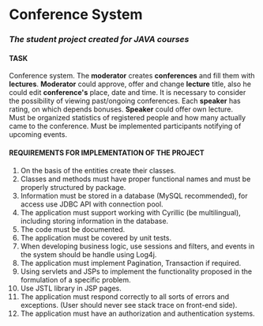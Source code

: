 # Conference System
### **_The student project created for JAVA courses_**


#### TASK
Conference system. The **moderator** creates  **conferences** and fill them with **lectures**. 
**Moderator** could approve, offer and change **lecture** title, also he could edit **conference's** place, date and time.
It is necessary to consider the possibility of viewing past/ongoing conferences.
Each **speaker** has rating, on which depends bonuses. **Speaker** could offer own lecture.  
Must be organized statistics of registered people and how many actually came to the conference. 
Must be implemented participants notifying of upcoming events.

#### REQUIREMENTS FOR IMPLEMENTATION OF THE PROJECT
1. On the basis of the entities create their classes.
2. Classes and methods must have proper functional names and must be properly structured by package.
3. Information must be stored in a database (MySQL recommended), for access use JDBC API with connection pool.
4. The application must support working with Cyrillic (be multilingual), including storing information in the database.
5. The code must be documented.
6. The application must be covered by unit tests.
7. When developing business logic, use sessions and filters, and events in the system should be handle using Log4j.
8. The application must implement Pagination, Transaction if required.
9. Using servlets and JSPs to implement the functionality proposed in the formulation of a specific problem.
10. Use JSTL library in JSP pages.
11. The application must respond correctly to all sorts of errors and exceptions. (User should never see stack trace on front-end side).
12. The application must have an authorization and authentication systems.




